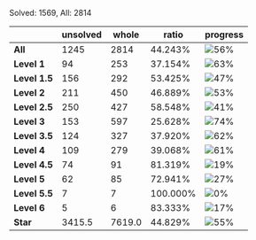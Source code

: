 Solved: 1569, All: 2814

| |unsolved|whole|ratio|progress|
|----|----|----|----|----|
|**All**| 1245 | 2814 | 44.243%| ![56%](https://progress-bar.dev/56?title=All) |
|**Level 1**| 94 | 253 | 37.154%| ![63%](https://progress-bar.dev/63?title=Level+1++)|
|**Level 1.5**| 156 | 292 | 53.425%| ![47%](https://progress-bar.dev/47?title=Level+1.5)|
|**Level 2**| 211 | 450 | 46.889%| ![53%](https://progress-bar.dev/53?title=Level+2++)|
|**Level 2.5**| 250 | 427 | 58.548%| ![41%](https://progress-bar.dev/41?title=Level+2.5)|
|**Level 3**| 153 | 597 | 25.628%| ![74%](https://progress-bar.dev/74?title=Level+3++)|
|**Level 3.5**| 124 | 327 | 37.920%| ![62%](https://progress-bar.dev/62?title=Level+3.5)|
|**Level 4**| 109 | 279 | 39.068%| ![61%](https://progress-bar.dev/61?title=Level+4++)|
|**Level 4.5**| 74 | 91 | 81.319%| ![19%](https://progress-bar.dev/19?title=Level+4.5)|
|**Level 5**| 62 | 85 | 72.941%| ![27%](https://progress-bar.dev/27?title=Level+5++)|
|**Level 5.5**| 7 | 7 | 100.000%| ![0%](https://progress-bar.dev/0?title=Level+5.5)|
|**Level 6**| 5 | 6 | 83.333%| ![17%](https://progress-bar.dev/17?title=Level+6++)|
|**Star**|3415.5 | 7619.0 |44.829%| ![55%](https://progress-bar.dev/55?title=Star) |
